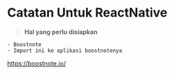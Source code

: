 # Catatan Untuk ReactNative
>**Hal yang perlu disiapkan**
```
- Boostnote
- Import ini ke aplikasi boostnotenya
```

https://boostnote.io/